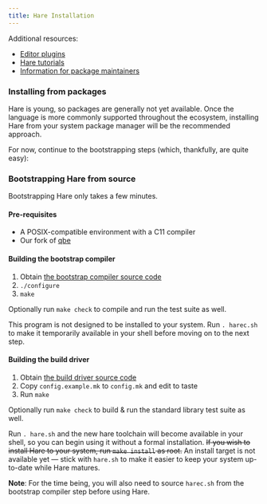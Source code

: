 ```yaml
---
title: Hare Installation
---
```


Additional resources:

- [Editor plugins](/editors)
- [Hare tutorials](/tutorial)
- [Information for package maintainers](/distributions)

### Installing from packages

Hare is young, so packages are generally not yet available. Once the language is
more commonly supported throughout the ecosystem, installing Hare from your
system package manager will be the recommended approach.

For now, continue to the bootstrapping steps (which, thankfully, are quite
easy):

### Bootstrapping Hare from source

Bootstrapping Hare only takes a few minutes.

#### Pre-requisites

- A POSIX-compatible environment with a C11 compiler
- Our fork of [qbe](https://git.sr.ht/~sircmpwn/qbe)

#### Building the bootstrap compiler

1. Obtain [the bootstrap compiler source code](https://git.sr.ht/~sircmpwn/harec)
2. `./configure`
3. `make`

Optionally run `make check` to compile and run the test suite as well.

This program is not designed to be installed to your system. Run `. harec.sh` to
make it temporarily available in your shell before moving on to the next step.

#### Building the build driver

1. Obtain [the build driver source code](https://git.sr.ht/~sircmpwn/hare)
2. Copy `config.example.mk` to `config.mk` and edit to taste
3. Run `make`

<!-- TODO: make stage-2 -->

Optionally run `make check` to build & run the standard library test suite as
well.

Run `. hare.sh` and the new hare toolchain will become available in your shell,
so you can begin using it without a formal installation. ~~If you wish to
install Hare to your system, run `make install` as root.~~ An install target is
not available yet &mdash; stick with `hare.sh` to make it easier to keep your
system up-to-date while Hare matures.

**Note**: For the time being, you will also need to source `harec.sh` from the
bootstrap compiler step before using Hare.
